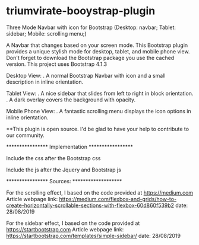 # triumvirate-booystrap-plugin
Three Mode Navbar with icon for Bootstrap (Desktop: navbar; Tablet: sidebar; Mobile: scrolling menu;)

A Navbar that changes based on your screen mode. This Bootstrap plugin provides a unique stylish mode for desktop, tablet, and mobile phone view. Don't forget to download the Bootstrap package you use the cached version. This project uses Bootstrap 4.1.3

Desktop View: . A normal Bootstrap Navbar with icon and a small description in inline orientation.

Tablet View: . A nice sidebar that slides from left to right in block orientation. . A dark overlay covers the background with opacity.

Mobile Phone View: . A fantastic scrolling menu displays the icon options in inline orientation.

**This plugin is open source. I'd be glad to have your help to contribute to our community.

**************** Implementation *****************

Include the css after the Bootstrap css

<link rel="stylesheet" href="https://raw.githubusercontent.com/raulFuzita/triumvirate-booystrap-plugin/master/triumvirate-bootstrap-plugin/css/triumvirate.css" crossorigin="anonymous">

Include the js after the Jquery and Bootstrap js

<script src="https://raw.githubusercontent.com/raulFuzita/triumvirate-booystrap-plugin/master/triumvirate-bootstrap-plugin/js/triumvirate.js" crossorigin="anonymous"></script>



**************** Sources: *******************

For the scrolling effect, I based on the code provided at https://medium.com Article webpage link: https://medium.com/flexbox-and-grids/how-to-create-horizontally-scrollable-sections-with-flexbox-60d860f539b2 date: 28/08/2019

For the sidebar effect, I based on the code provided at https://startbootstrap.com Article webpage link: https://startbootstrap.com/templates/simple-sidebar/ date: 28/08/2019

